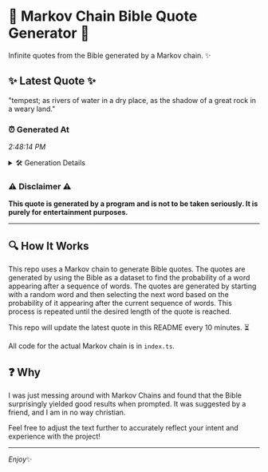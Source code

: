 # 📖 Markov Chain Bible Quote Generator 📖

Infinite quotes from the Bible generated by a Markov chain. ✨

## ✨ Latest Quote ✨
"tempest; as rivers of water in a dry place, as the shadow of a great rock in a weary land."

### ⏰ Generated At
*2:48:14 PM*

<details>
    <summary>🛠️ Generation Details</summary>
    <p>
        <strong>🌱 Seed:</strong> tempest;<br>
        <strong>🔄 Iterations:</strong> 19<br>
        <strong>📜 Context History:</strong><br>[ tempest; ]: as<br>[ tempest;, as ]: rivers<br>[ tempest;, as, rivers ]: of<br>[ tempest;, as, rivers, of ]: water<br>[ tempest;, as, rivers, of, water ]: in<br>[ tempest;, as, rivers, of, water, in ]: a<br>[ as, rivers, of, water, in, a ]: dry<br>[ rivers, of, water, in, a, dry ]: place,<br>[ of, water, in, a, dry, place, ]: as<br>[ water, in, a, dry, place,, as ]: the<br>[ in, a, dry, place,, as, the ]: shadow<br>[ a, dry, place,, as, the, shadow ]: of<br>[ dry, place,, as, the, shadow, of ]: a<br>[ place,, as, the, shadow, of, a ]: great<br>[ as, the, shadow, of, a, great ]: rock<br>[ the, shadow, of, a, great, rock ]: in<br>[ shadow, of, a, great, rock, in ]: a<br>[ of, a, great, rock, in, a ]: weary<br>[ a, great, rock, in, a, weary ]: land.<br>
    </p>
</details>

### ⚠️ Disclaimer ⚠️
**This quote is generated by a program and is not to be taken seriously. It is purely for entertainment purposes.**

---

## 🔍 How It Works

This repo uses a Markov chain to generate Bible quotes. The quotes are generated by using the Bible as a dataset to find the probability of a word appearing after a sequence of words. The quotes are generated by starting with a random word and then selecting the next word based on the probability of it appearing after the current sequence of words. This process is repeated until the desired length of the quote is reached.

This repo will update the latest quote in this README every 10 minutes. ⏳

All code for the actual Markov chain is in `index.ts`.

## ❓ Why

I was just messing around with Markov Chains and found that the Bible surprisingly yielded good results when prompted. 
It was suggested by a friend, and I am in no way christian.

Feel free to adjust the text further to accurately reflect your intent and experience with the project!

---

*Enjoy*✨
